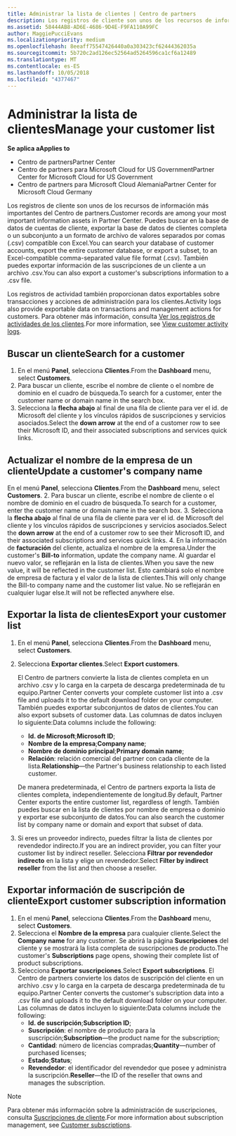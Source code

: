 ```yaml
---
title: Administrar la lista de clientes | Centro de partners
description: Los registros de cliente son unos de los recursos de información más importantes del Centro de partners.
ms.assetid: 58444AB8-AD6E-4686-9D4E-F9FA110A99FC
author: MaggiePucciEvans
ms.localizationpriority: medium
ms.openlocfilehash: 8eeaff75547426440a0a303423cf62444362035a
ms.sourcegitcommit: 5b720c2ad126ec52564ad5264596ca1cf6a12489
ms.translationtype: MT
ms.contentlocale: es-ES
ms.lasthandoff: 10/05/2018
ms.locfileid: "4377467"
---
```

# <a name="manage-your-customer-list"></a><span data-ttu-id="998cf-103">Administrar la lista de clientes</span><span class="sxs-lookup"><span data-stu-id="998cf-103">Manage your customer list</span></span>

**<span data-ttu-id="998cf-104">Se aplica a</span><span class="sxs-lookup"><span data-stu-id="998cf-104">Applies to</span></span>**

-  <span data-ttu-id="998cf-105">Centro de partners</span><span class="sxs-lookup"><span data-stu-id="998cf-105">Partner Center</span></span>
-  <span data-ttu-id="998cf-106">Centro de partners para Microsoft Cloud for US Government</span><span class="sxs-lookup"><span data-stu-id="998cf-106">Partner Center for Microsoft Cloud for US Government</span></span>
-  <span data-ttu-id="998cf-107">Centro de partners para Microsoft Cloud Alemania</span><span class="sxs-lookup"><span data-stu-id="998cf-107">Partner Center for Microsoft Cloud Germany</span></span>

<span data-ttu-id="998cf-108">Los registros de cliente son unos de los recursos de información más importantes del Centro de partners.</span><span class="sxs-lookup"><span data-stu-id="998cf-108">Customer records are among your most important information assets in Partner Center.</span></span> <span data-ttu-id="998cf-109">Puedes buscar en la base de datos de cuentas de cliente, exportar la base de datos de clientes completa o un subconjunto a un formato de archivo de valores separados por comas (.csv) compatible con Excel.</span><span class="sxs-lookup"><span data-stu-id="998cf-109">You can search your database of customer accounts, export the entire customer database, or export a subset, to an Excel-compatible comma-separated value file format (.csv).</span></span> <span data-ttu-id="998cf-110">También puedes exportar información de las suscripciones de un cliente a un archivo .csv.</span><span class="sxs-lookup"><span data-stu-id="998cf-110">You can also export a customer's subscriptions information to a .csv file.</span></span>

<span data-ttu-id="998cf-111">Los registros de actividad también proporcionan datos exportables sobre transacciones y acciones de administración para los clientes.</span><span class="sxs-lookup"><span data-stu-id="998cf-111">Activity logs also provide exportable data on transactions and management actions for customers.</span></span> <span data-ttu-id="998cf-112">Para obtener más información, consulta [Ver los registros de actividades de los clientes](activity-logs.md).</span><span class="sxs-lookup"><span data-stu-id="998cf-112">For more information, see [View customer activity logs](activity-logs.md).</span></span>


## <a name="search-for-a-customer"></a><span data-ttu-id="998cf-113">Buscar un cliente</span><span class="sxs-lookup"><span data-stu-id="998cf-113">Search for a customer</span></span>

1.  <span data-ttu-id="998cf-114">En el menú **Panel**, selecciona **Clientes**.</span><span class="sxs-lookup"><span data-stu-id="998cf-114">From the **Dashboard** menu, select **Customers**.</span></span>
2.  <span data-ttu-id="998cf-115">Para buscar un cliente, escribe el nombre de cliente o el nombre de dominio en el cuadro de búsqueda.</span><span class="sxs-lookup"><span data-stu-id="998cf-115">To search for a customer, enter the customer name or domain name in the search box.</span></span>
3.  <span data-ttu-id="998cf-116">Selecciona la **flecha abajo** al final de una fila de cliente para ver el id. de Microsoft del cliente y los vínculos rápidos de suscripciones y servicios asociados.</span><span class="sxs-lookup"><span data-stu-id="998cf-116">Select the **down arrow** at the end of a customer row to see their Microsoft ID, and their associated subscriptions and services quick links.</span></span>

## <a name="update-a-customers-company-name"></a><span data-ttu-id="998cf-117">Actualizar el nombre de la empresa de un cliente</span><span class="sxs-lookup"><span data-stu-id="998cf-117">Update a customer's company name</span></span>

<span data-ttu-id="998cf-118">En el menú **Panel**, selecciona **Clientes**.</span><span class="sxs-lookup"><span data-stu-id="998cf-118">From the **Dashboard** menu, select **Customers**.</span></span>
2.  <span data-ttu-id="998cf-119">Para buscar un cliente, escribe el nombre de cliente o el nombre de dominio en el cuadro de búsqueda.</span><span class="sxs-lookup"><span data-stu-id="998cf-119">To search for a customer, enter the customer name or domain name in the search box.</span></span>
3.  <span data-ttu-id="998cf-120">Selecciona la **flecha abajo** al final de una fila de cliente para ver el id. de Microsoft del cliente y los vínculos rápidos de suscripciones y servicios asociados.</span><span class="sxs-lookup"><span data-stu-id="998cf-120">Select the **down arrow** at the end of a customer row to see their Microsoft ID, and their associated subscriptions and services quick links.</span></span>
4.  <span data-ttu-id="998cf-121">En la información de **facturación** del cliente, actualiza el nombre de la empresa.</span><span class="sxs-lookup"><span data-stu-id="998cf-121">Under the customer's **Bill-to** information, update the company name.</span></span> <span data-ttu-id="998cf-122">Al guardar el nuevo valor, se reflejarán en la lista de clientes.</span><span class="sxs-lookup"><span data-stu-id="998cf-122">When you save the new value, it will be reflected in the customer list.</span></span> <span data-ttu-id="998cf-123">Esto cambiará solo el nombre de empresa de factura y el valor de la lista de clientes.</span><span class="sxs-lookup"><span data-stu-id="998cf-123">This will only change the Bill-to company name and the customer list value.</span></span> <span data-ttu-id="998cf-124">No se reflejarán en cualquier lugar else.</span><span class="sxs-lookup"><span data-stu-id="998cf-124">It will not be reflected anywhere else.</span></span>

## <a name="export-your-customer-list"></a><span data-ttu-id="998cf-125">Exportar la lista de clientes</span><span class="sxs-lookup"><span data-stu-id="998cf-125">Export your customer list</span></span>

1.  <span data-ttu-id="998cf-126">En el menú **Panel**, selecciona **Clientes**.</span><span class="sxs-lookup"><span data-stu-id="998cf-126">From the **Dashboard** menu, select **Customers**.</span></span>
2.  <span data-ttu-id="998cf-127">Selecciona **Exportar clientes**.</span><span class="sxs-lookup"><span data-stu-id="998cf-127">Select **Export customers**.</span></span>

    <span data-ttu-id="998cf-128">El Centro de partners convierte la lista de clientes completa en un archivo .csv y lo carga en la carpeta de descarga predeterminada de tu equipo.</span><span class="sxs-lookup"><span data-stu-id="998cf-128">Partner Center converts your complete customer list into a .csv file and uploads it to the default download folder on your computer.</span></span> <span data-ttu-id="998cf-129">También puedes exportar subconjuntos de datos de clientes.</span><span class="sxs-lookup"><span data-stu-id="998cf-129">You can also export subsets of customer data.</span></span> <span data-ttu-id="998cf-130">Las columnas de datos incluyen lo siguiente:</span><span class="sxs-lookup"><span data-stu-id="998cf-130">Data columns include the following:</span></span>

    -   <span data-ttu-id="998cf-131">**Id. de Microsoft**;</span><span class="sxs-lookup"><span data-stu-id="998cf-131">**Microsoft ID**;</span></span>
    -   <span data-ttu-id="998cf-132">**Nombre de la empresa**;</span><span class="sxs-lookup"><span data-stu-id="998cf-132">**Company name**;</span></span>
    -   <span data-ttu-id="998cf-133">**Nombre de dominio principal**;</span><span class="sxs-lookup"><span data-stu-id="998cf-133">**Primary domain name**;</span></span>
    -   <span data-ttu-id="998cf-134">**Relación**: relación comercial del partner con cada cliente de la lista.</span><span class="sxs-lookup"><span data-stu-id="998cf-134">**Relationship**—the Partner's business relationship to each listed customer.</span></span>

    <span data-ttu-id="998cf-135">De manera predeterminada, el Centro de partners exporta la lista de clientes completa, independientemente de longitud.</span><span class="sxs-lookup"><span data-stu-id="998cf-135">By default, Partner Center exports the entire customer list, regardless of length.</span></span> <span data-ttu-id="998cf-136">También puedes buscar en la lista de clientes por nombre de empresa o dominio y exportar ese subconjunto de datos.</span><span class="sxs-lookup"><span data-stu-id="998cf-136">You can also search the customer list by company name or domain and export that subset of data.</span></span>

3.  <span data-ttu-id="998cf-137">Si eres un proveedor indirecto, puedes filtrar la lista de clientes por revendedor indirecto.</span><span class="sxs-lookup"><span data-stu-id="998cf-137">If you are an indirect provider, you can filter your customer list by indirect reseller.</span></span> <span data-ttu-id="998cf-138">Selecciona **Filtrar por revendedor indirecto** en la lista y elige un revendedor.</span><span class="sxs-lookup"><span data-stu-id="998cf-138">Select **Filter by indirect reseller** from the list and then choose a reseller.</span></span>


## <a name="export-customer-subscription-information"></a><span data-ttu-id="998cf-139">Exportar información de suscripción de cliente</span><span class="sxs-lookup"><span data-stu-id="998cf-139">Export customer subscription information</span></span>

1.  <span data-ttu-id="998cf-140">En el menú **Panel**, selecciona **Clientes**.</span><span class="sxs-lookup"><span data-stu-id="998cf-140">From the **Dashboard** menu, select **Customers**.</span></span>
2.  <span data-ttu-id="998cf-141">Selecciona el **Nombre de la empresa** para cualquier cliente.</span><span class="sxs-lookup"><span data-stu-id="998cf-141">Select the **Company name** for any customer.</span></span> <span data-ttu-id="998cf-142">Se abrirá la página **Suscripciones** del cliente y se mostrará la lista completa de suscripciones de producto.</span><span class="sxs-lookup"><span data-stu-id="998cf-142">The customer's **Subscriptions** page opens, showing their complete list of product subscriptions.</span></span>
3.  <span data-ttu-id="998cf-143">Selecciona **Exportar suscripciones**.</span><span class="sxs-lookup"><span data-stu-id="998cf-143">Select **Export subscriptions**.</span></span> <span data-ttu-id="998cf-144">El Centro de partners convierte los datos de suscripción del cliente en un archivo .csv y lo carga en la carpeta de descarga predeterminada de tu equipo.</span><span class="sxs-lookup"><span data-stu-id="998cf-144">Partner Center converts the customer's subscription data into a .csv file and uploads it to the default download folder on your computer.</span></span> <span data-ttu-id="998cf-145">Las columnas de datos incluyen lo siguiente:</span><span class="sxs-lookup"><span data-stu-id="998cf-145">Data columns include the following:</span></span>
    -   <span data-ttu-id="998cf-146">**Id. de suscripción**;</span><span class="sxs-lookup"><span data-stu-id="998cf-146">**Subscription ID**;</span></span>
    -   <span data-ttu-id="998cf-147">**Suscripción**: el nombre de producto para la suscripción;</span><span class="sxs-lookup"><span data-stu-id="998cf-147">**Subscription**—the product name for the subscription;</span></span>
    -   <span data-ttu-id="998cf-148">**Cantidad**: número de licencias compradas;</span><span class="sxs-lookup"><span data-stu-id="998cf-148">**Quantity**—number of purchased licenses;</span></span>
    -   <span data-ttu-id="998cf-149">**Estado**;</span><span class="sxs-lookup"><span data-stu-id="998cf-149">**Status**;</span></span>
    -   <span data-ttu-id="998cf-150">**Revendedor**: el identificador del revendedor que posee y administra la suscripción.</span><span class="sxs-lookup"><span data-stu-id="998cf-150">**Reseller**—the ID of the reseller that owns and manages the subscription.</span></span>

> [!NOTE]  
> <span data-ttu-id="998cf-151">Para obtener más información sobre la administración de suscripciones, consulta [Suscripciones de cliente](customer-subscriptions.md).</span><span class="sxs-lookup"><span data-stu-id="998cf-151">For more information about subscription management, see [Customer subscriptions](customer-subscriptions.md).</span></span>

     

 

 



